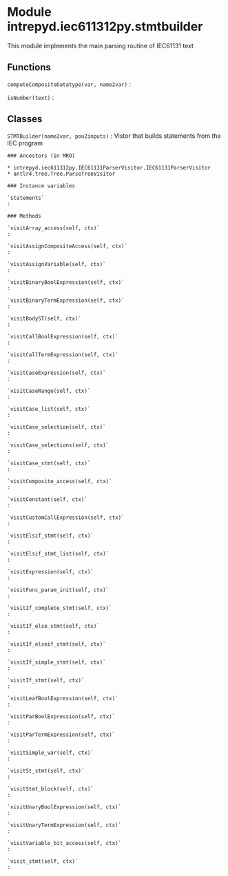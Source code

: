 Module intrepyd.iec611312py.stmtbuilder
=======================================
This module implements the main parsing routine of IEC61131 text

Functions
---------

    
`computeCompositeDatatype(var, name2var)`
:   

    
`isNumber(text)`
:   

Classes
-------

`STMTBuilder(name2var, pou2inputs)`
:   Vistor that builds statements from the IEC program

    ### Ancestors (in MRO)

    * intrepyd.iec611312py.IEC61131ParserVisitor.IEC61131ParserVisitor
    * antlr4.tree.Tree.ParseTreeVisitor

    ### Instance variables

    `statements`
    :

    ### Methods

    `visitArray_access(self, ctx)`
    :

    `visitAssignCompositeAccess(self, ctx)`
    :

    `visitAssignVariable(self, ctx)`
    :

    `visitBinaryBoolExpression(self, ctx)`
    :

    `visitBinaryTermExpression(self, ctx)`
    :

    `visitBodyST(self, ctx)`
    :

    `visitCallBoolExpression(self, ctx)`
    :

    `visitCallTermExpression(self, ctx)`
    :

    `visitCaseExpression(self, ctx)`
    :

    `visitCaseRange(self, ctx)`
    :

    `visitCase_list(self, ctx)`
    :

    `visitCase_selection(self, ctx)`
    :

    `visitCase_selections(self, ctx)`
    :

    `visitCase_stmt(self, ctx)`
    :

    `visitComposite_access(self, ctx)`
    :

    `visitConstant(self, ctx)`
    :

    `visitCustomCallExpression(self, ctx)`
    :

    `visitElsif_stmt(self, ctx)`
    :

    `visitElsif_stmt_list(self, ctx)`
    :

    `visitExpression(self, ctx)`
    :

    `visitFunc_param_init(self, ctx)`
    :

    `visitIf_complete_stmt(self, ctx)`
    :

    `visitIf_else_stmt(self, ctx)`
    :

    `visitIf_elseif_stmt(self, ctx)`
    :

    `visitIf_simple_stmt(self, ctx)`
    :

    `visitIf_stmt(self, ctx)`
    :

    `visitLeafBoolExpression(self, ctx)`
    :

    `visitParBoolExpression(self, ctx)`
    :

    `visitParTermExpression(self, ctx)`
    :

    `visitSimple_var(self, ctx)`
    :

    `visitSt_stmt(self, ctx)`
    :

    `visitStmt_block(self, ctx)`
    :

    `visitUnaryBoolExpression(self, ctx)`
    :

    `visitUnaryTermExpression(self, ctx)`
    :

    `visitVariable_bit_access(self, ctx)`
    :

    `visit_stmt(self, ctx)`
    :